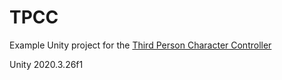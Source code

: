 # TPCC
Example Unity project for the [Third Person Character Controller](https://assetstore.unity.com/packages/essentials/starter-assets-third-person-character-controller-196526)

Unity 2020.3.26f1
